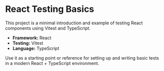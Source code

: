 # React Testing Basics

This project is a minimal introduction and example of testing React components using Vitest and TypeScript.

- **Framework:** React
- **Testing:** Vitest
- **Language:** TypeScript

Use it as a starting point or reference for setting up and writing basic tests in a modern React + TypeScript environment.
